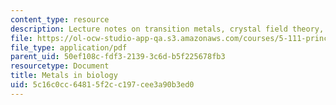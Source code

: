 ```yaml
---
content_type: resource
description: Lecture notes on transition metals, crystal field theory, and magnetism.
file: https://ol-ocw-studio-app-qa.s3.amazonaws.com/courses/5-111-principles-of-chemical-science-fall-2008/5c16c0cc64815f2cc197cee3a90b3ed0_lecnotes29.pdf
file_type: application/pdf
parent_uid: 50ef108c-fdf3-2139-3c6d-b5f225678fb3
resourcetype: Document
title: Metals in biology
uid: 5c16c0cc-6481-5f2c-c197-cee3a90b3ed0
---
```

